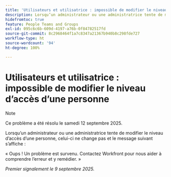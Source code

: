 ```yaml
---
title: 'Utilisateurs et utilisatrice : impossible de modifier le niveau d’accès d’une personne'
description: Lorsqu’un administrateur ou une administratrice tente de modifier le niveau d’accès d’une personne, celui-ci ne change pas et un message d’erreur s’affiche.
hidefromtoc: true
feature: People Teams and Groups
exl-id: 095c6c6b-609d-4197-a76b-0f84782517fd
source-git-commit: 8c2968464f1a7c8347a21367b940b8c298fde727
workflow-type: ht
source-wordcount: '94'
ht-degree: 100%

---
```


# Utilisateurs et utilisatrice : impossible de modifier le niveau d’accès d’une personne

>[!NOTE]
>
>Ce problème a été résolu le samedi 12 septembre 2025.

Lorsqu’un administrateur ou une administratrice tente de modifier le niveau d’accès d’une personne, celui-ci ne change pas et le message suivant s’affiche :

« Oups ! Un problème est survenu. Contactez Workfront pour nous aider à comprendre l’erreur et y remédier. »

_Premier signalement le 9 septembre 2025._
